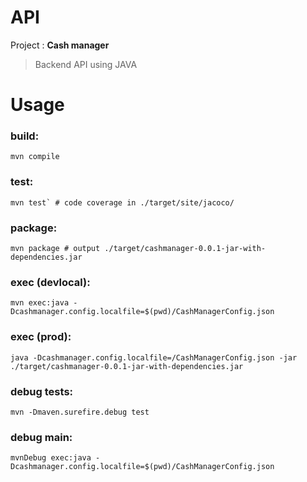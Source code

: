 # API
Project : **Cash manager**
> Backend API using JAVA

# Usage
### build:
```
mvn compile
```
### test:
```
mvn test` # code coverage in ./target/site/jacoco/
```
### package:
```
mvn package # output ./target/cashmanager-0.0.1-jar-with-dependencies.jar
```
### exec (devlocal):
```
mvn exec:java -Dcashmanager.config.localfile=$(pwd)/CashManagerConfig.json
```
### exec (prod):
```
java -Dcashmanager.config.localfile=/CashManagerConfig.json -jar ./target/cashmanager-0.0.1-jar-with-dependencies.jar
```
### debug tests:
```
mvn -Dmaven.surefire.debug test
```
### debug main:
```
mvnDebug exec:java -Dcashmanager.config.localfile=$(pwd)/CashManagerConfig.json
```